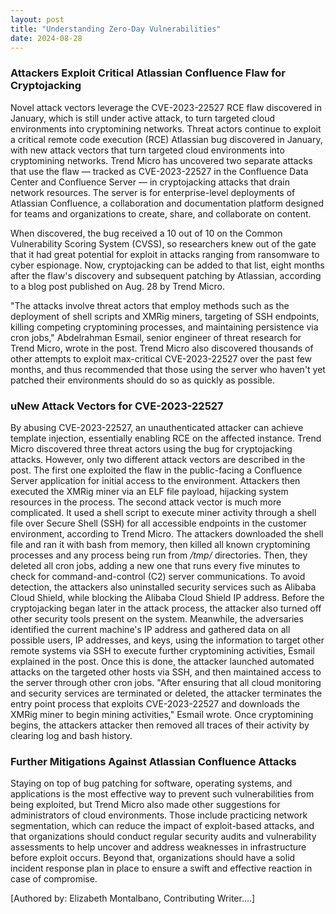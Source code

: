 ```yaml
---
layout: post
title: "Understanding Zero-Day Vulnerabilities"
date: 2024-08-28
---
```


### Attackers Exploit Critical Atlassian Confluence Flaw for Cryptojacking

Novel attack vectors leverage the CVE-2023-22527 RCE flaw discovered in January, which is still under active attack, to turn targeted cloud environments into cryptomining networks.
Threat actors continue to exploit a critical remote code execution (RCE) Atlassian bug discovered in January, with new attack vectors that turn targeted cloud environments into cryptomining networks.
Trend Micro has uncovered two separate attacks that use the flaw — tracked as CVE-2023-22527 in the Confluence Data Center and Confluence Server — in cryptojacking attacks that drain network resources. The server is for enterprise-level deployments of Atlassian Confluence, a collaboration and documentation platform designed for teams and organizations to create, share, and collaborate on content.

When discovered, the bug received a 10 out of 10 on the Common Vulnerability Scoring System (CVSS), so researchers knew out of the gate that it had great potential for exploit in attacks ranging from ransomware to cyber espionage. Now, cryptojacking can be added to that list, eight months after the flaw's discovery and subsequent patching by Atlassian, according to a blog post published on Aug. 28 by Trend Micro.

"The attacks involve threat actors that employ methods such as the deployment of shell scripts and XMRig miners, targeting of SSH endpoints, killing competing cryptomining processes, and maintaining persistence via cron jobs," Abdelrahman Esmail, senior engineer of threat research for Trend Micro, wrote in the post.
Trend Micro also discovered thousands of other attempts to exploit max-critical CVE-2023-22527 over the past few months, and thus recommended that those using the server who haven't yet patched their environments should do so as quickly as possible.


### uNew Attack Vectors for CVE-2023-22527
By abusing CVE-2023-22527, an unauthenticated attacker can achieve template injection, essentially enabling RCE on the affected instance.
Trend Micro discovered three threat actors using the bug for cryptojacking attacks. However, only two different attack vectors are described in the post. The first one exploited the flaw in the public-facing a Confluence Server application for initial access to the environment. Attackers then executed the XMRig miner via an ELF file payload, hijacking system resources in the process.
The second attack vector is much more complicated. It used a shell script to execute miner activity through a shell file over Secure Shell (SSH) for all accessible endpoints in the customer environment, according to Trend Micro. The attackers downloaded the shell file and ran it with bash from memory, then killed all known cryptomining processes and any process being run from */tmp/* directories. Then, they deleted all cron jobs, adding a new one that runs every five minutes to check for command-and-control (C2) server communications.
To avoid detection, the attackers also uninstalled security services such as Alibaba Cloud Shield, while blocking the Alibaba Cloud Shield IP address. Before the cryptojacking began later in the attack process, the attacker also turned off other security tools present on the system.
Meanwhile, the adversaries identified the current machine's IP address and gathered data on all possible users, IP addresses, and keys, using the information to target other remote systems via SSH to execute further cryptomining activities, Esmail explained in the post. Once this is done, the attacker launched automated attacks on the targeted other hosts via SSH, and then maintained access to the server through other cron jobs.
"After ensuring that all cloud monitoring and security services are terminated or deleted, the attacker terminates the entry point process that exploits CVE-2023-22527 and downloads the XMRig miner to begin mining activities," Esmail wrote. Once cryptomining begins, the attackers attacker then removed all traces of their activity by clearing log and bash history.


### Further Mitigations Against Atlassian Confluence Attacks
Staying on top of bug patching for software, operating systems, and applications is the most effective way to prevent such vulnerabilities from being exploited, but Trend Micro also made other suggestions for administrators of cloud environments. Those include practicing network segmentation, which can reduce the impact of exploit-based attacks, and that organizations should conduct regular security audits and vulnerability assessments to help uncover and address weaknesses in infrastructure before exploit occurs. Beyond that, organizations should have a solid incident response plan in place to ensure a swift and effective reaction in case of compromise.



[Authored by: Elizabeth Montalbano, Contributing Writer....]
